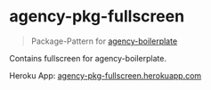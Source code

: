 # agency-pkg-fullscreen

>Package-Pattern for [agency-boilerplate](https://github.com/StephanGerbeth/agency-boilerplate)

Contains fullscreen for agency-boilerplate.

Heroku App: [agency-pkg-fullscreen.herokuapp.com](https://agency-pkg-fullscreen.herokuapp.com/)
